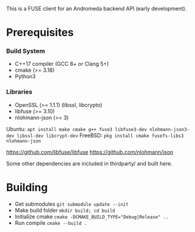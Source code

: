 
This is a FUSE client for an Andromeda backend API (early development).

# Prerequisites

### Build System

- C++17 compiler (GCC 8+ or Clang 5+)
- cmake (>= 3.18)
- Python3

### Libraries

- OpenSSL (>= 1.1.1) (libssl, libcrypto)
- libfuse (>= 3.10)
- nlohmann-json (>= 3)

Ubuntu: `apt install make cmake g++ fuse3 libfuse3-dev nlohmann-json3-dev libssl-dev libcrypt-dev`
FreeBSD: `pkg install cmake fusefs-libs3 nlohmann-json`

https://github.com/libfuse/libfuse
https://github.com/nlohmann/json

Some other dependencies are included in thirdparty/ and built here.

# Building

- Get submodules `git submodule update --init`
- Make build folder `mkdir build; cd build`
- Initialize cmake `cmake -DCMAKE_BUILD_TYPE="Debug|Release" ..`
- Run compile `cmake --build .`
